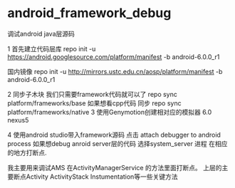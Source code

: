 # android_framework_debug
调试android java层源码

1 首先建立代码层库
repo init -u https://android.googlesource.com/platform/manifest -b android-6.0.0_r1

国内镜像 repo init -u http://mirrors.ustc.edu.cn/aosp/platform/manifest -b android-6.0.0_r1

2 同步子木块 我们只需要framework代码就可以了
  repo sync platform/frameworks/base
  如果想看cpp代码 同步 repo sync platform/frameworks/native
3 使用Genymotion创建相对应的模拟器 6.0 nexus5

4 使用android studio带入framework源码 点击 attach  debugger to android process 
  如果想debug anroid server层的代码 选择system_server 进程 在相应的地方打断点.
  
  我主要用来调试AMS 在ActivityManagerService 的方法里面打断点。 上层的主要断点Activity ActivityStack Instumentation等一些关键方法
